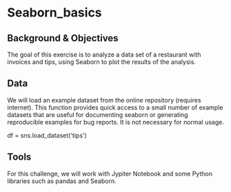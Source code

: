 # Seaborn_basics

## Background & Objectives

The goal of this exercise is to analyze a data set of a restaurant with invoices and tips, using Seaborn to plot the results of the analysis.

## Data

We will load an example dataset from the online repository (requires internet).
This function provides quick access to a small number of example datasets that are useful for documenting seaborn or generating reproducible examples for bug reports. It is not necessary for normal usage.

df = sns.load_dataset('tips')

## Tools
For this challenge, we will work with Jypiter Notebook and some Python libraries such as pandas and Seaborn. 
